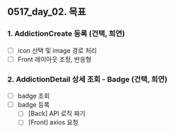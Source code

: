 ## 0517_day_02. 목표

### 1. AddictionCreate 등록 (건택, 희연)

- [ ] icon 선택 및 image 경로 처리
- [ ] Front 레이아웃 조정, 반응형

### 2. AddictionDetail 상세 조회 - Badge (건택, 희연)

- [ ] badge 조회
- [ ] badge 등록
  - [ ] [Back] API 로직 짜기
  - [ ] [Front] axios 요청
